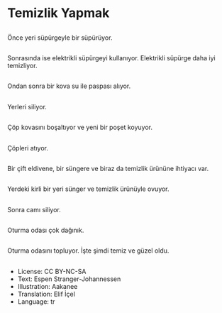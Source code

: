 # Temizlik Yapmak

##
Önce yeri süpürgeyle bir süpürüyor.

##
Sonrasında ise elektrikli süpürgeyi kullanıyor. Elektrikli süpürge daha iyi temizliyor.

##
Ondan sonra bir kova su ile paspası alıyor.

##
Yerleri siliyor.

##
Çöp kovasını boşaltıyor ve yeni bir poşet koyuyor.

##
Çöpleri atıyor.

##
Bir çift eldivene, bir süngere ve biraz da temizlik ürününe ihtiyacı var.

##
Yerdeki kirli bir yeri sünger ve temizlik ürünüyle ovuyor.

##
Sonra camı siliyor.

##
Oturma odası çok dağınık.

##
Oturma odasını topluyor. İşte şimdi temiz ve güzel oldu.

##
* License: CC BY-NC-SA
* Text: Espen Stranger-Johannessen
* Illustration: Aakanee
* Translation: Elif İçel
* Language: tr
